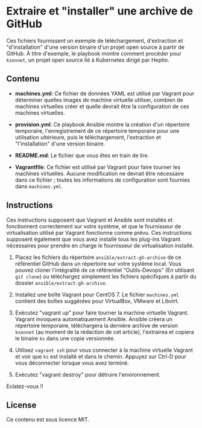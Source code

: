 # Extraire et "installer" une archive de GitHub

Ces fichiers fournissent un exemple de téléchargement, d'extraction et "d'installation" d'une version binaire d'un projet open source à partir de GitHub. À titre d'exemple, le playbook montre comment procéder pour `ksonnet`, un projet open source lié à Kubernetes dirigé par Heptio.

## Contenu

* **machines.yml**: Ce fichier de données YAML est utilisé par Vagrant pour déterminer quelles images de machine virtuelle utiliser, combien de machines virtuelles créer et quelle devrait être la configuration de ces machines virtuelles.

* **provision.yml**: Ce playbook Ansible montre la création d'un répertoire temporaire, l'enregistrement de ce répertoire temporaire pour une utilisation ultérieure, puis le téléchargement, l'extraction et "l'installation" d'une version binaire.

* **README.md**: Le fichier que vous êtes en train de lire.

* **Vagrantfile**: Ce fichier est utilisé par Vagrant pour faire tourner les machines virtuelles. Aucune modification ne devrait être nécessaire dans ce fichier ; toutes les informations de configuration sont fournies dans `machines.yml`.

## Instructions

Ces instructions supposent que Vagrant et Ansible sont installés et fonctionnent correctement sur votre système, et que le fournisseur de virtualisation utilisé par Vagrant fonctionne comme prévu. Ces instructions supposent également que vous avez installé tous les plug-ins Vagrant nécessaires pour prendre en charge le fournisseur de virtualisation installé.

1. Placez les fichiers du répertoire `ansible/extract-gh-archive` de ce référentiel GitHub dans un répertoire sur votre système local. Vous pouvez cloner l'intégralité de ce référentiel "Outils-Devops" (En utilisant `git clone`) ou téléchargez simplement les fichiers spécifiques à partir du dossier `ansible/extract-gh-archive`.

2. Installez une boîte Vagrant pour CentOS 7. Le fichier `machines.yml` contient des boîtes suggérées pour VirtualBox, VMware et Libvirt.

3. Exécutez "vagrant up" pour faire tourner la machine virtuelle Vagrant. Vagrant invoquera automatiquement Ansible. Ansible créera un répertoire temporaire, téléchargera la dernière archive de version `ksonnet` (au moment de la rédaction de cet article), l'extrairea et copiera le binaire `ks` dans une copie versionnée.

4. Utilisez `vagrant ssh` pour vous connecter à la machine virtuelle Vagrant et voir que `ks` est installé et dans le chemin. Appuyez sur Ctrl-D pour vous déconnecter lorsque vous avez terminé.

5. Exécutez "vagrant destroy" pour détruire l'environnement.

Eclatez-vous !!

## License

Ce contenu est sous licence MIT.
